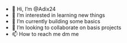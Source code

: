 
- 👋 Hi, I’m @Adix24
- 👀 I’m interested in learning new things 
- 🌱 I’m currently building some basics 
- 💞️ I’m looking to collaborate on basis projects
- 📫 How to reach me dm me

<!---
Adix24/Adix24 is a ✨ special ✨ repository because its `README.md` (this file) appears on your GitHub profile.
You can click the Preview link to take a look at your changes.
--->
